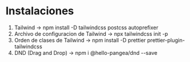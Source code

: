 # Instalaciones
1. Tailwind → npm install -D tailwindcss postcss autoprefixer
2. Archivo de configuracion de Tailwind → npx tailwindcss init -p
3. Orden de clases de Tailwind → npm install -D prettier prettier-plugin-tailwindcss
4. DND (Drag and Drop) → npm i @hello-pangea/dnd --save